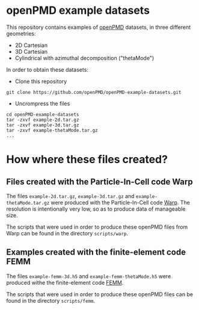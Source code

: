 # openPMD example datasets

This repository contains examples of [openPMD](http://www.openpmd.org/#/start) datasets, in three different geometries:
- 2D Cartesian
- 3D Cartesian
- Cylindrical with azimuthal decomposition ("thetaMode")

In order to obtain these datasets:
- Clone this repository
```
git clone https://github.com/openPMD/openPMD-example-datasets.git
```
- Uncrompress the files
```
cd openPMD-example-datasets
tar -zxvf example-2d.tar.gz
tar -zxvf example-3d.tar.gz
tar -zxvf example-thetaMode.tar.gz
...
```

# How where these files created?

## Files created with the Particle-In-Cell code Warp

The files `example-2d.tar.gz`, `example-3d.tar.gz` and `example-thetaMode.tar.gz` were produced with the Particle-In-Cell code
[Warp](https://bitbucket.org/berkeleylab/warp). The resolution is intentionally very low, so as to produce data of manageable size.

The scripts that were used in order to produce these openPMD files from Warp can be found in the directory `scripts/warp`.

## Examples created with the finite-element code FEMM

The files `example-femm-3d.h5` and `example-femm-thetaMode.h5` were produced withe the finite-element code [FEMM](https://www.femm.info/wiki/HomePage).

The scripts that were used in order to produce these openPMD files can be found in the directory `scripts/femm`.
